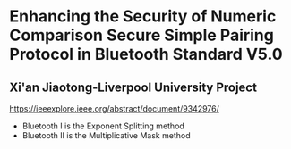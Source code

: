 # Enhancing the Security of Numeric Comparison Secure Simple Pairing Protocol in Bluetooth Standard V5.0

## Xi'an Jiaotong-Liverpool University Project 

https://ieeexplore.ieee.org/abstract/document/9342976/

- Bluetooth I is the Exponent Splitting method
- Bluetooth II is the Multiplicative Mask method
